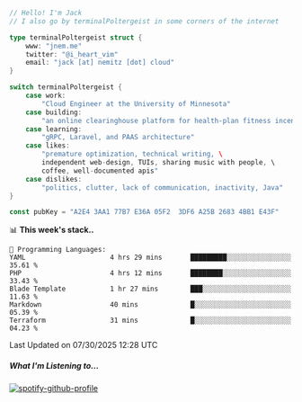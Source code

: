 ```go
// Hello! I'm Jack
// I also go by terminalPoltergeist in some corners of the internet

type terminalPoltergeist struct {
    www: "jnem.me"
    twitter: "@i_heart_vim"
    email: "jack [at] nemitz [dot] cloud"
}

switch terminalPoltergeist {
    case work:
        "Cloud Engineer at the University of Minnesota"
    case building:
        "an online clearinghouse platform for health-plan fitness incentive programs"
    case learning:
        "gRPC, Laravel, and PAAS architecture"
    case likes:
        "premature optimization, technical writing, \
        independent web-design, TUIs, sharing music with people, \
        coffee, well-documented apis"
    case dislikes:
        "politics, clutter, lack of communication, inactivity, Java"
}

const pubKey = "A2E4 3AA1 77B7 E36A 05F2  3DF6 A25B 2683 4BB1 E43F"
```

<!--START_SECTION:waka-->
📊 **This week's stack..** 

```text
💬 Programming Languages: 
YAML                     4 hrs 29 mins       █████████░░░░░░░░░░░░░░░░   35.61 % 
PHP                      4 hrs 12 mins       ████████░░░░░░░░░░░░░░░░░   33.43 % 
Blade Template           1 hr 27 mins        ███░░░░░░░░░░░░░░░░░░░░░░   11.63 % 
Markdown                 40 mins             █░░░░░░░░░░░░░░░░░░░░░░░░   05.39 % 
Terraform                31 mins             █░░░░░░░░░░░░░░░░░░░░░░░░   04.23 % 
```


 Last Updated on 07/30/2025 12:28 UTC
<!--END_SECTION:waka-->

##### What I'm Listening to...

[![spotify-github-profile](https://jnem.me/listening-item?maxAge=2592000)](https://jnem.me/listening)
